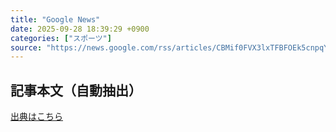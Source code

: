 ```yaml
---
title: "Google News"
date: 2025-09-28 18:39:29 +0900
categories: ["スポーツ"]
source: "https://news.google.com/rss/articles/CBMif0FVX3lxTFBFOEk5cnpqYmtWcjR5QnlXa3drM2U4NGU4MTgzdnN4bEc3ZjdocWhGWVAySVM3aUxZVXdqYnVDSTVXVVhjblUzZDBfTU04ZFdQS0U5b185UDdWTGVSUzdlWnYwUU5WQmZSbWxBY2FhN0xXcEVvdmZqRW1YckhwaTA?oc=5"
---
```


## 記事本文（自動抽出）
<body class="y0K44d EA71Tc" id="readabilityBody"></body>

[出典はこちら](https://news.google.com/rss/articles/CBMif0FVX3lxTFBFOEk5cnpqYmtWcjR5QnlXa3drM2U4NGU4MTgzdnN4bEc3ZjdocWhGWVAySVM3aUxZVXdqYnVDSTVXVVhjblUzZDBfTU04ZFdQS0U5b185UDdWTGVSUzdlWnYwUU5WQmZSbWxBY2FhN0xXcEVvdmZqRW1YckhwaTA?oc=5)

